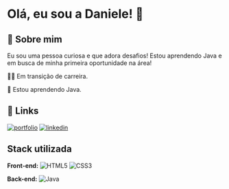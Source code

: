 # Olá, eu sou a Daniele! 👋

## 🚀 Sobre mim

Eu sou uma pessoa curiosa e que adora desafios! Estou aprendendo Java e em busca de minha primeira oportunidade na área!

👩‍💻 Em transição de carreira.

🧠 Estou aprendendo Java.

## 🔗 Links

[![portfolio](https://img.shields.io/badge/my_portfolio-000?style=for-the-badge&logo=ko-fi&logoColor=white)](https://github.com/danieletvsilva)
[![linkedin](https://img.shields.io/badge/linkedin-0A66C2?style=for-the-badge&logo=linkedin&logoColor=white)](https://www.linkedin.com/in/danieletvsilva/)

## Stack utilizada

**Front-end:**
![HTML5](https://img.shields.io/badge/HTML5-000?style=for-the-badge&logo=html5)
![CSS3](https://img.shields.io/badge/CSS3-000?style=for-the-badge&logo=css3&logoColor=264CE4)

**Back-end:**
![Java](https://img.shields.io/badge/Java-000?style=for-the-badge&logo=java)
